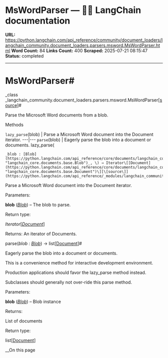 # MsWordParser — 🦜🔗 LangChain  documentation

**URL:** https://python.langchain.com/api_reference/community/document_loaders/langchain_community.document_loaders.parsers.msword.MsWordParser.html
**Word Count:** 84
**Links Count:** 400
**Scraped:** 2025-07-21 08:15:47
**Status:** completed

---

# MsWordParser\#

_class _langchain\_community.document\_loaders.parsers.msword.MsWordParser[\[source\]](https://python.langchain.com/api_reference/_modules/langchain_community/document_loaders/parsers/msword.html#MsWordParser)\#     

Parse the Microsoft Word documents from a blob.

Methods

`lazy_parse`\(blob\) | Parse a Microsoft Word document into the Document iterator.   ---|---   `parse`\(blob\) | Eagerly parse the blob into a document or documents.      lazy\_parse\(

    _blob : [Blob](https://python.langchain.com/api_reference/core/documents/langchain_core.documents.base.Blob.html#langchain_core.documents.base.Blob "langchain_core.documents.base.Blob")_, \) → Iterator\[[Document](https://python.langchain.com/api_reference/core/documents/langchain_core.documents.base.Document.html#langchain_core.documents.base.Document "langchain_core.documents.base.Document")\][\[source\]](https://python.langchain.com/api_reference/_modules/langchain_community/document_loaders/parsers/msword.html#MsWordParser.lazy_parse)\#     

Parse a Microsoft Word document into the Document iterator.

Parameters:     

**blob** \([_Blob_](https://python.langchain.com/api_reference/core/documents/langchain_core.documents.base.Blob.html#langchain_core.documents.base.Blob "langchain_core.documents.base.Blob")\) – The blob to parse.

Return type:     

_Iterator_\[[_Document_](https://python.langchain.com/api_reference/core/documents/langchain_core.documents.base.Document.html#langchain_core.documents.base.Document "langchain_core.documents.base.Document")\]

Returns: An iterator of Documents.

parse\(_blob : [Blob](https://python.langchain.com/api_reference/core/documents/langchain_core.documents.base.Blob.html#langchain_core.documents.base.Blob "langchain_core.documents.base.Blob")_\) → list\[[Document](https://python.langchain.com/api_reference/core/documents/langchain_core.documents.base.Document.html#langchain_core.documents.base.Document "langchain_core.documents.base.Document")\]\#     

Eagerly parse the blob into a document or documents.

This is a convenience method for interactive development environment.

Production applications should favor the lazy\_parse method instead.

Subclasses should generally not over-ride this parse method.

Parameters:     

**blob** \([_Blob_](https://python.langchain.com/api_reference/core/documents/langchain_core.documents.base.Blob.html#langchain_core.documents.base.Blob "langchain_core.documents.base.Blob")\) – Blob instance

Returns:     

List of documents

Return type:     

list\[[Document](https://python.langchain.com/api_reference/core/documents/langchain_core.documents.base.Document.html#langchain_core.documents.base.Document "langchain_core.documents.base.Document")\]

__On this page